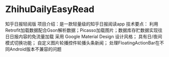# ZhihuDailyEasyRead
知乎日报轻阅版
项目介绍：是一款轻量级的知乎日报阅读app 技术要点： 利用Retrofit加载数据配合Gson解析数据；Picasso加载图片；数据库存贮数据实现往日日报内容的免流量加载
采用 Google Material Design 设计风格；
具有日/夜间模式切换功能；
自定义图片轮播控件轮播头条新闻；
处理FloatingActionBar在不同Android版本不兼容的问题


